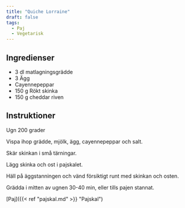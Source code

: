```yaml
---
title: "Quiche Lorraine"  
draft: false
tags:
  - Paj
  - Vegetarisk
---
```


## Ingredienser
- 3 dl matlagningsgrädde
- 3 Ägg
- Cayennepeppar
- 150 g Rökt skinka
- 150 g cheddar riven

## Instruktioner
Ugn 200 grader

Vispa ihop grädde, mjölk, ägg, cayennepeppar och salt.

Skär skinkan i små tärningar. 

Lägg skinka och ost i pajskalet. 

Häll på äggstanningen och vänd försiktigt runt med skinkan och osten.

Grädda i mitten av ugnen 30-40 min, eller tills pajen stannat.

[Paj]({{< ref "pajskal.md" >}} "Pajskal")
